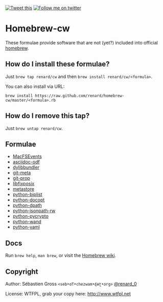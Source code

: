 <!--

---
lang: american
---
-->

[![Tweet this](http://img.shields.io/badge/%20-Tweet-00aced.svg)](https://twitter.com/intent/tweet?tw_p=tweetbutton&via=renard_0&url=https%3A%2F%2Fgithub.com%2Frenard%2Fhomebrew-cw&text=Some%20forumlae%20not%20%28yet%29%20included%20into%20official%20%40MacHomebrew)
[![Follow me on twitter](http://img.shields.io/badge/Twitter-Follow-00aced.svg)](https://twitter.com/intent/follow?region=follow_link&screen_name=renard_0&tw_p=followbutton)



# Homebrew-cw

These formulae provide software that are not (yet?) included into official
[homebrew](https://github.com/Homebrew/homebrew).

## How do I install these formulae?

Just `brew tap renard/cw` and then `brew install renard/cw/<formula>`.

You can also install via URL:

```
brew install https://raw.github.com/renard/homebrew-cw/master/<formula>.rb
```

## How do I remove this tap?

Just `brew untap renard/cw`.


## Formulae

<!--
git ls-files -z  '*.rb'  | xargs -0 grep 'homepage ' | \
sed "s/\(.*\).rb: *homepage *'\(.*\)'/- [\1](\2) /"
-->
- [MacFSEvents](http://pypi.python.org/pypi/MacFSEvents)
- [asciidoc-odf](https://github.com/dagwieers/asciidoc-odf)
- [dylibbundler](http://macdylibbundler.sourceforge.net)
- [git-meta](https://github.com/renard/git-meta)
- [git-prop](https://github.com/renard/git-prop)
- [libfixposix](https://github.com/sionescu/libfixposix)
- [metastore](https://github.com/chadrik/metastore)
- [python-biplist](https://bitbucket.org/wooster/biplist)
- [python-docopt](http://docopt.org)
- [python-dpath](https://github.com/akesterson/dpath-python)
- [python-jsonpath-rw](https://github.com/kennknowles/python-jsonpath-rw)
- [python-pycrypto](https://www.dlitz.net/software/pycrypto/)
- [python-wand](http://wand-py.org/) 
- [python-yaml](http://pyyaml.org/wiki/PyYAML)


## Docs

Run `brew help`, `man brew`, or visit the
[Homebrew wiki](https://github.com/Homebrew/homebrew/tree/master/share/doc/homebrew#readme).

## Copyright

Author: Sébastien Gross `<seb•ɑƬ•chezwam•ɖɵʈ•org>` [@renard_0](https://twitter.com/renard_0)

License: WTFPL, grab your copy here: http://www.wtfpl.net

